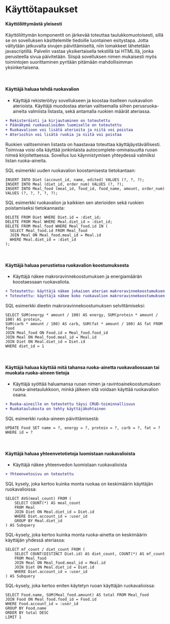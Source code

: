 # Käyttötapaukset

#### Käyttöliittymästä yleisesti

Käyttöliittymän komponentit on järkevää toteuttaa taulukkomuotoisesti, sillä se on sovelluksen käsittelemille tiedoille luontainen esitystapa. Jotta vältytään jatkuvalta sivujen päivittämiseltä, niin lomakkeet lähetetään javascriptillä. Palvelin vastaa yksikertaisella tekstillä tai HTML:llä, jonka perusteella sivua päivitetään. Siispä sovelluksen nimen mukaisesti myös toimintojen suorittaminen pyritään pitämään mahdollisimman yksinkertaisena.

<br>

#### Käyttäjä haluaa tehdä ruokavalion

- Käyttäjä rekisteröityy sovellukseen ja koostaa itselleen ruokavalion aterioista. Käyttäjä muodostaa aterian valitsemalla siihen perusruoka-aineita valmiista listasta, sekä antamalla ruokien määrät ateriassa.

```diff
+ Rekisteröinti ja kirjautuminen on toteutettu
+ Päänäkymä ruokavalioiden luomiselle on toteutettu
+ Ruokavalioon voi lisätä aterioita ja niitä voi poistaa
+ Aterioihin voi lisätä ruokia ja niitä voi poistaa
```
Ruokien valitseminen listasta on haastavaa toteuttaa käyttäjäystävällisesti. Toimivaa voisi olla käyttää jonkinlaista autocomplete-ominaisuutta ruoan nimeä kirjoitettaessa. Sovellus luo käynnistymisen yhteydessä valmiiksi listan ruoka-aineita.

SQL esimerkki uuden ruokavalion koostamisesta tietokantaan:

<pre><code>INSERT INTO Diet (account_id, name, edited) VALUES (?, ?, ?);
INSERT INTO Meal (diet_id, order_num) VALUES (?, ?);
INSERT INTO Meal_food (meal_id, food_id, food_name, amount, order_num) VALUES (?, ?, ?, ?, ?);
</code></pre>

SQL esimerkki ruokavalion ja kaikkien sen aterioiden sekä ruokien poistamiseksi tietokannasta:

<pre><code>DELETE FROM Diet WHERE Diet.id = :diet_id;
DELETE FROM Meal WHERE Meal.diet_id = :diet_id;
DELETE FROM Meal_food WHERE Meal_food.id IN (
  SELECT Meal_food.id FROM Meal_food 
  JOIN Meal ON Meal_food.meal_id = Meal.id 
  WHERE Meal.diet_id = :diet_id
);</code></pre>
<br>

#### Käyttäjä haluaa perustietoa ruokavalion koostumuksesta

- Käyttäjä näkee makroravinnekoostumuksen ja energiamäärän koostaessaan ruokavaliota.

```diff
+ Toteutettu: käyttäjä näkee jokaisen aterian makroravinnekoostumuksen
+ Toteutettu: käyttäjä näkee koko ruokavalion makroravinnekoostumuksen
```

SQL esimerkki dieetin makroravinnekoostumuksen selvittämiseksi:

<pre><code>SELECT SUM(energy * amount / 100) AS energy, SUM(protein * amount / 100) AS protein, 
SUM(carb * amount / 100) AS carb, SUM(fat * amount / 100) AS fat FROM food
JOIN Meal_food ON Food.id = Meal_food.food_id
JOIN Meal ON Meal_food.meal_id = Meal.id
JOIN Diet ON Meal.diet_id = Diet.id
WHERE diet_id = 1</code></pre>

<br>

#### Käyttäjä haluaa käyttää mitä tahansa ruoka-ainetta ruokavaliossaan tai muokata ruoka-aineen tietoja

- Käyttäjä syöttää haluamansa ruoan nimen ja ravintoainekoostumuksen ruoka-ainetaulukkoon, minkä jälkeen sitä voidaan käyttää ruokavalion osana.

```diff
+ Ruoka-aineille on toteutettu täysi CRUD-toiminnallisuus
+ Ruokataulukosta on tehty käyttäjäkohtainen
```

SQL esimerkki ruoka-aineen päivittämisestä:

<pre><code>UPDATE Food SET name = ?, energy = ?, protein = ?, carb = ?, fat = ? WHERE id = ?</code></pre>

<br>

#### Käyttäjä haluaa yhteenvetotietoja luomistaan ruokavalioista

- Käyttäjä näkee yhteenvedon luomistaan ruokavalioista

```diff
+ Yhteenvetosivu on toteutettu
```

SQL kysely, joka kertoo kuinka monta ruokaa on keskimäärin käyttäjän ruokavalioissa:

<pre><code>SELECT AVG(meal_count) FROM (
    SELECT COUNT(*) AS meal_count 
    FROM Meal
    JOIN Diet ON Meal.diet_id = Diet.id
    WHERE Diet.account_id = :user_id
    GROUP BY Meal.diet_id 
) AS Subquery</code></pre>

SQL-kysely, joka kertoo kuinka monta ruoka-ainetta on keskimäärin käyttäjän yhdessä ateriassa:

<pre><code>SELECT mf_count / diet_count FROM (
    SELECT COUNT(DISTINCT Diet.id) AS diet_count, COUNT(*) AS mf_count
    FROM Meal_food
    JOIN Meal ON Meal_food.meal_id = Meal.id
    JOIN Diet ON Meal.diet_id = Diet.id
    WHERE Diet.account_id = :user_id
) AS Subquery</code></pre>

SQL-kysely, joka kertoo eniten käytetyn ruoan käyttäjän ruokavalioissa:

<pre><code>SELECT Food.name, SUM(Meal_food.amount) AS total FROM Meal_food
JOIN Food ON Meal_food.food_id = Food.id
WHERE Food.account_id = :user_id
GROUP BY Food.name
ORDER BY total DESC
LIMIT 1</code></pre>